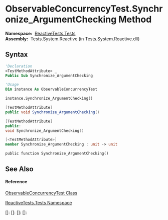 # ObservableConcurrencyTest.Synchronize\_ArgumentChecking Method

**Namespace:**  [ReactiveTests.Tests](ReactiveTests.Tests\ReactiveTests.Tests.md)  
**Assembly:**  Tests.System.Reactive (in Tests.System.Reactive.dll)

## Syntax

```vb
'Declaration
<TestMethodAttribute> _
Public Sub Synchronize_ArgumentChecking
```

```vb
'Usage
Dim instance As ObservableConcurrencyTest

instance.Synchronize_ArgumentChecking()
```

```csharp
[TestMethodAttribute]
public void Synchronize_ArgumentChecking()
```

```c++
[TestMethodAttribute]
public:
void Synchronize_ArgumentChecking()
```

```fsharp
[<TestMethodAttribute>]
member Synchronize_ArgumentChecking : unit -> unit 
```

```jscript
public function Synchronize_ArgumentChecking()
```

## See Also

#### Reference

[ObservableConcurrencyTest Class](ObservableConcurrencyTest\ObservableConcurrencyTest.md)

[ReactiveTests.Tests Namespace](ReactiveTests.Tests\ReactiveTests.Tests.md)

[]: 
[]: 
[]: 
[]: 